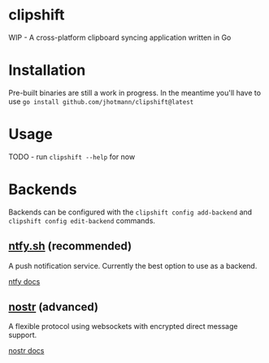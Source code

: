 # clipshift
WIP - A cross-platform clipboard syncing application written in Go

# Installation
Pre-built binaries are still a work in progress. In the meantime you'll have to use `go install github.com/jhotmann/clipshift@latest`

# Usage

TODO - run `clipshift --help` for now

# Backends
Backends can be configured with the `clipshift config add-backend` and `clipshift config edit-backend` commands.

## [ntfy.sh](https://ntfy.sh) (recommended)
A push notification service. Currently the best option to use as a backend.

[ntfy docs](docs/ntfy.md)

## [nostr](https://github.com/nostr-protocol/nostr) (advanced)
A flexible protocol using websockets with encrypted direct message support.

[nostr docs](docs/nostr.md)

